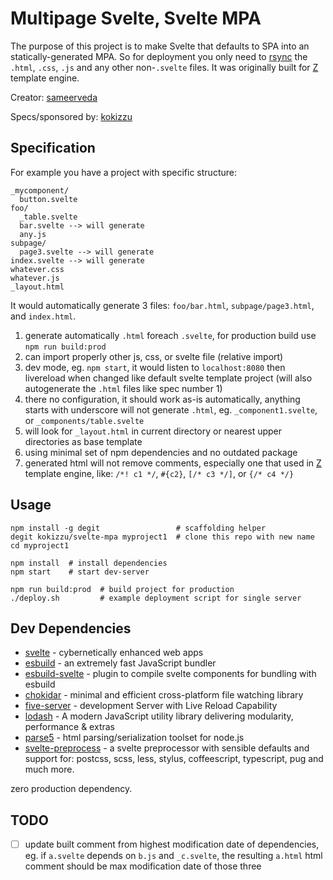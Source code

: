 # Multipage Svelte, Svelte MPA

The purpose of this project is to make Svelte that defaults to SPA into an statically-generated MPA. So for deployment you only need to [rsync](//rsync.samba.org/) the `.html`, `.css`, `.js` and any other non-`.svelte` files. It was originally built for [Z](https://github.com/kokizzu/gotro/tree/master/Z) template engine.

Creator: [sameerveda](//github.com/sameerveda)

Specs/sponsored by: [kokizzu](//github.com/kokizzu)

## Specification

For example you have a project with specific structure:

```shell
_mycomponent/
  button.svelte
foo/
  _table.svelte
  bar.svelte --> will generate 
  any.js
subpage/
  page3.svelte --> will generate
index.svelte --> will generate
whatever.css
whatever.js
_layout.html
```

It would automatically generate 3 files: `foo/bar.html`, `subpage/page3.html`, and `index.html`.

1. generate automatically `.html` foreach `.svelte`, for production build use `npm run build:prod`
2. can import properly other js, css, or svelte file (relative import)
3. dev mode, eg. `npm start`, it would listen to `localhost:8080` then livereload when changed like default svelte template project (will also autogenerate the `.html` files like spec number 1)
4. there no configuration, it should work as-is automatically, anything starts with underscore will not generate `.html`, eg. `_component1.svelte`, or `_components/table.svelte`
5. will look for `_layout.html` in current directory or nearest upper directories as base template
6. using minimal set of npm dependencies and no outdated package
7. generated html will not remove comments, especially one that used in [Z](https://github.com/kokizzu/gotro/tree/master/Z) template engine, like: `/*! c1 */`, `#{c2}`, `[/* c3 */]`, or `{/* c4 */}`

## Usage

```shell
npm install -g degit                 # scaffolding helper
degit kokizzu/svelte-mpa myproject1  # clone this repo with new name
cd myproject1                        

npm install  # install dependencies
npm start    # start dev-server

npm run build:prod  # build project for production
./deploy.sh         # example deployment script for single server
```

## Dev Dependencies

- [svelte](//svelte.dev/) - cybernetically enhanced web apps
- [esbuild](//esbuild.github.io/) - an extremely fast JavaScript bundler
- [esbuild-svelte](//github.com/EMH333/esbuild-svelte) - plugin to compile svelte components for bundling with esbuild
- [chokidar](//github.com/paulmillr/chokidar) - minimal and efficient cross-platform file watching library
- [five-server](//github.com/yandeu/five-server) - development Server with Live Reload Capability
- [lodash](//lodash.com) - A modern JavaScript utility library delivering modularity, performance & extras
- [parse5](//github.com/inikulin/parse5) - html parsing/serialization toolset for node.js
- [svelte-preprocess](//github.com/sveltejs/svelte-preprocess) - a svelte preprocessor with sensible defaults and support for: postcss, scss, less, stylus, coffeescript, typescript, pug and much more.

zero production dependency.

## TODO

- [ ] update built comment from highest modification date of dependencies, eg. if `a.svelte` depends on `b.js` and `_c.svelte`, the resulting `a.html` html comment should be max modification date of those three 
